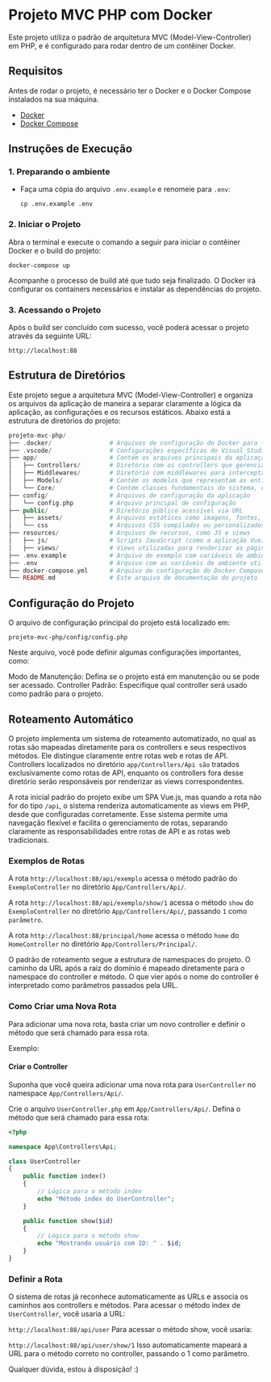 # Projeto MVC PHP com Docker

Este projeto utiliza o padrão de arquitetura MVC (Model-View-Controller) em PHP, e é configurado para rodar dentro de um contêiner Docker.

## Requisitos

Antes de rodar o projeto, é necessário ter o Docker e o Docker Compose instalados na sua máquina.

- [Docker](https://www.docker.com/get-started)
- [Docker Compose](https://docs.docker.com/compose/install/)

## Instruções de Execução

### 1. Preparando o ambiente

- Faça uma cópia do arquivo `.env.example` e renomeie para `.env`:

  `cp .env.example .env`

### 2. Iniciar o Projeto
Abra o terminal e execute o comando a seguir para iniciar o contêiner Docker e o build do projeto:


`docker-compose up`

Acompanhe o processo de build até que tudo seja finalizado. O Docker irá configurar os containers necessários e instalar as dependências do projeto.

### 3. Acessando o Projeto
Após o build ser concluído com sucesso, você poderá acessar o projeto através da seguinte URL:

`http://localhost:88`

## Estrutura de Diretórios
Este projeto segue a arquitetura MVC (Model-View-Controller) e organiza os arquivos da aplicação de maneira a separar claramente a lógica da aplicação, as configurações e os recursos estáticos. Abaixo está a estrutura de diretórios do projeto:

```php
projeto-mvc-php/
├── .docker/                # Arquivos de configuração do Docker para facilitar a configuração do ambiente
├── .vscode/                # Configurações específicas do Visual Studio Code (opcional)
├── app/                    # Contém os arquivos principais da aplicação
│   ├── Controllers/        # Diretório com os controllers que gerenciam a lógica das rotas
│   ├── Middlewares/        # Diretório com middlewares para interceptação de requisições
│   ├── Models/             # Contém os modelos que representam as entidades da aplicação
│   └── Core/               # Contém classes fundamentais do sistema, como Controller.php, Core.php, Model.php
├── config/                 # Arquivos de configuração da aplicação
│   └── config.php          # Arquivo principal de configuração
├── public/                 # Diretório público acessível via URL
│   ├── assets/             # Arquivos estáticos como imagens, fontes, etc.
│   └── css                 # Arquivos CSS compilados ou personalizados
├── resources/              # Arquivos de recursos, como JS e views
│   ├── js/                 # Scripts JavaScript (como a aplicação Vue)
│   ├── views/              # Views utilizadas para renderizar as páginas HTML
├── .env.example            # Arquivo de exemplo com variáveis de ambiente (não contém dados sensíveis)
├── .env                    # Arquivo com as variáveis de ambiente utilizadas no projeto
├── docker-compose.yml      # Arquivo de configuração do Docker Compose
└── README.md               # Este arquivo de documentação do projeto
```

## Configuração do Projeto
O arquivo de configuração principal do projeto está localizado em:

`projeto-mvc-php/config/config.php`

Neste arquivo, você pode definir algumas configurações importantes, como:

Modo de Manutenção: Defina se o projeto está em manutenção ou se pode ser acessado.
Controller Padrão: Especifique qual controller será usado como padrão para o projeto.

## Roteamento Automático
O projeto implementa um sistema de roteamento automatizado, no qual as rotas são mapeadas diretamente para os controllers e seus respectivos métodos. Ele distingue claramente entre rotas web e rotas de API. Controllers localizados no diretório `app/Controllers/Api são` tratados exclusivamente como rotas de API, enquanto os controllers fora desse diretório serão responsáveis por renderizar as views correspondentes.

A rota inicial padrão do projeto exibe um SPA Vue.js, mas quando a rota não for do tipo `/api`, o sistema renderiza automaticamente as views em PHP, desde que configuradas corretamente. Esse sistema permite uma navegação flexível e facilita o gerenciamento de rotas, separando claramente as responsabilidades entre rotas de API e as rotas web tradicionais.

### Exemplos de Rotas
A rota `http://localhost:88/api/exemplo` acessa o método padrão do `ExemploController` no diretório `App/Controllers/Api/`.

A rota `http://localhost:88/api/exemplo/show/1` acessa o método `show` do `ExemploController` no diretório `App/Controllers/Api/`, passando `1` como `parâmetro`.

A rota `http://localhost:88/principal/home` acessa o método `home` do `HomeController` no diretório `App/Controllers/Principal/`.

O padrão de roteamento segue a estrutura de namespaces do projeto. O caminho da URL após a raiz do domínio é mapeado diretamente para o namespace do controller e método. O que vier após o nome do controller é interpretado como parâmetros passados pela URL.

### Como Criar uma Nova Rota
Para adicionar uma nova rota, basta criar um novo controller e definir o método que será chamado para essa rota.

Exemplo:
#### Criar o Controller

Suponha que você queira adicionar uma nova rota para `UserController` no namespace `App/Controllers/Api/`.

Crie o arquivo `UserController.php` em `App/Controllers/Api/`.
Defina o método que será chamado para essa rota:
```php
<?php

namespace App\Controllers\Api;

class UserController
{
    public function index()
    {
        // Lógica para o método index
        echo "Método index do UserController";
    }

    public function show($id)
    {
        // Lógica para o método show
        echo "Mostrando usuário com ID: " . $id;
    }
}
```

### Definir a Rota

O sistema de rotas já reconhece automaticamente as URLs e associa os caminhos aos controllers e métodos. Para acessar o método index de `UserController`, você usaria a URL:

`http://localhost:88/api/user`
Para acessar o método show, você usaria:

`http://localhost:88/api/user/show/1`
Isso automaticamente mapeará a URL para o método correto no controller, passando o 1 como parâmetro.

Qualquer dúvida, estou à disposição! :)